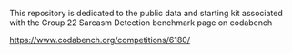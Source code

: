 This repository is dedicated to the public data and starting kit associated with the Group 22 Sarcasm Detection benchmark page on codabench

https://www.codabench.org/competitions/6180/

